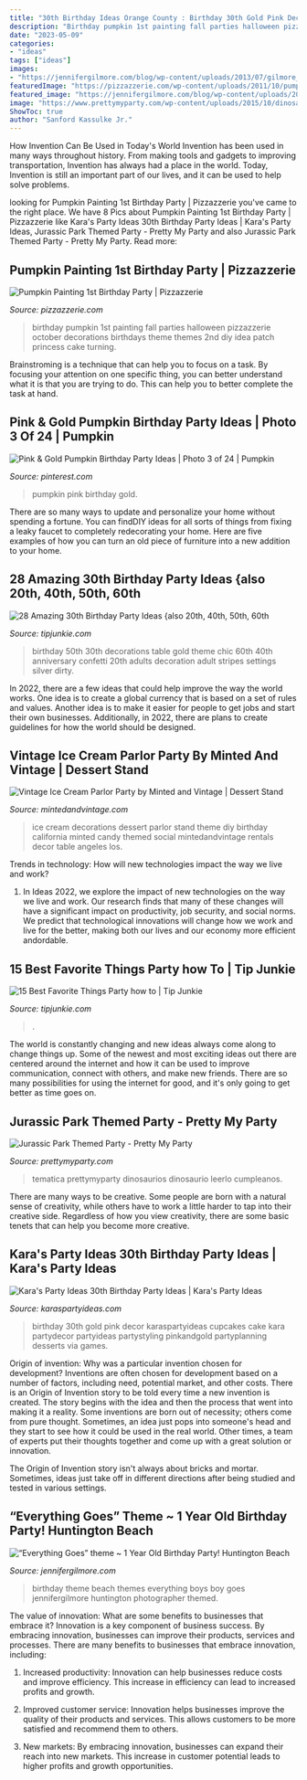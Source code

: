```yaml
---
title: "30th Birthday Ideas Orange County : Birthday 30th Gold Pink Decor Karaspartyideas Cupcakes Cake Kara Partydecor Partyideas Partystyling Pinkandgold Partyplanning Desserts Via Games"
description: "Birthday pumpkin 1st painting fall parties halloween pizzazzerie october decorations birthdays theme themes 2nd diy idea patch princess cake turning"
date: "2023-05-09"
categories:
- "ideas"
tags: ["ideas"]
images:
- "https://jennifergilmore.com/blog/wp-content/uploads/2013/07/gilmore_studios_2_year_old_birthday_party_photo_everything_goes_theme_1.jpg"
featuredImage: "https://pizzazzerie.com/wp-content/uploads/2011/10/pumpkin-painting-1st-birthday-party-picture-3-e1319227878180.jpg"
featured_image: "https://jennifergilmore.com/blog/wp-content/uploads/2013/07/gilmore_studios_2_year_old_birthday_party_photo_everything_goes_theme_1.jpg"
image: "https://www.prettymyparty.com/wp-content/uploads/2015/10/dinosaur-themed-birthday-party-ideas.jpg"
ShowToc: true
author: "Sanford Kassulke Jr."
---
```



How Invention Can Be Used in Today's World
Invention has been used in many ways throughout history. From making tools and gadgets to improving transportation, Invention has always had a place in the world. Today, Invention is still an important part of our lives, and it can be used to help solve problems.

	

		
looking for Pumpkin Painting 1st Birthday Party | Pizzazzerie you've came to the right place. We have 8 Pics about Pumpkin Painting 1st Birthday Party | Pizzazzerie like Kara&#039;s Party Ideas 30th Birthday Party Ideas | Kara&#039;s Party Ideas, Jurassic Park Themed Party - Pretty My Party and also Jurassic Park Themed Party - Pretty My Party. Read more:
		
    
## Pumpkin Painting 1st Birthday Party | Pizzazzerie

<img loading=lazy src="https://pizzazzerie.com/wp-content/uploads/2011/10/pumpkin-painting-1st-birthday-party-picture-3-e1319227878180.jpg" onerror="this.onerror=null;this.src='https://tse1.mm.bing.net/th?id=OIP.KIvfKNeniuDU2sEOcBzdZAHaHa&amp;pid=15.1';" alt="Pumpkin Painting 1st Birthday Party | Pizzazzerie">

_Source: pizzazzerie.com_

>birthday pumpkin 1st painting fall parties halloween pizzazzerie october decorations birthdays theme themes 2nd diy idea patch princess cake turning. 

	

Brainstroming is a technique that can help you to focus on a task. By focusing your attention on one specific thing, you can better understand what it is that you are trying to do. This can help you to better complete the task at hand.

    
## Pink &amp; Gold Pumpkin Birthday Party Ideas | Photo 3 Of 24 | Pumpkin

<img loading=lazy src="https://i.pinimg.com/736x/35/a7/97/35a7971c661b9a6ae167cf9da88e9021.jpg" onerror="this.onerror=null;this.src='https://tse2.mm.bing.net/th?id=OIP.gePAHyIKEGheNkTP2_JqTgHaJ3&amp;pid=15.1';" alt="Pink &amp; Gold Pumpkin Birthday Party Ideas | Photo 3 of 24 | Pumpkin">

_Source: pinterest.com_

>pumpkin pink birthday gold. 

	

There are so many ways to update and personalize your home without spending a fortune. You can findDIY ideas for all sorts of things from fixing a leaky faucet to completely redecorating your home. Here are five examples of how you can turn an old piece of furniture into a new addition to your home.

    
## 28 Amazing 30th Birthday Party Ideas {also 20th, 40th, 50th, 60th

<img loading=lazy src="https://cdn.tipjunkie.com/wp-content/uploads/2013/06/IMG_8885.jpg" onerror="this.onerror=null;this.src='https://tse4.mm.bing.net/th?id=OIP.a_gms9YfPTIgwMcsivHJUgHaE7&amp;pid=15.1';" alt="28 Amazing 30th Birthday Party Ideas {also 20th, 40th, 50th, 60th">

_Source: tipjunkie.com_

>birthday 50th 30th decorations table gold theme chic 60th 40th anniversary confetti 20th adults decoration adult stripes settings silver dirty. 

	

In 2022, there are a few ideas that could help improve the way the world works. One idea is to create a global currency that is based on a set of rules and values. Another idea is to make it easier for people to get jobs and start their own businesses. Additionally, in 2022, there are plans to create guidelines for how the world should be designed.

    
## Vintage Ice Cream Parlor Party By Minted And Vintage | Dessert Stand

<img loading=lazy src="http://www.mintedandvintage.com/wp-content/uploads/2015/07/Dessert-table-full.jpeg" onerror="this.onerror=null;this.src='https://tse2.mm.bing.net/th?id=OIP.C8yLMn-Z6awpUEg4RiK2LAHaKM&amp;pid=15.1';" alt="Vintage Ice Cream Parlor Party by Minted and Vintage | Dessert Stand">

_Source: mintedandvintage.com_

>ice cream decorations dessert parlor stand theme diy birthday california minted candy themed social mintedandvintage rentals decor table angeles los. 

	

Trends in technology: How will new technologies impact the way we live and work?
1. In Ideas 2022, we explore the impact of new technologies on the way we live and work. Our research finds that many of these changes will have a significant impact on productivity, job security, and social norms. We predict that technological innovations will change how we work and live for the better, making both our lives and our economy more efficient andordable.

    
## 15 Best Favorite Things Party how To | Tip Junkie

<img loading=lazy src="https://cdn.tipjunkie.com/wp-content/uploads/cache/fd/a1/fda15343d1aad6b6306bb4dbed8c2a39.jpg" onerror="this.onerror=null;this.src='https://tse2.mm.bing.net/th?id=OIP.Dm34phfD7zsh6FW3jgcv1gHaLH&amp;pid=15.1';" alt="15 Best Favorite Things Party how to | Tip Junkie">

_Source: tipjunkie.com_

>. 

	

The world is constantly changing and new ideas always come along to change things up. Some of the newest and most exciting ideas out there are centered around the internet and how it can be used to improve communication, connect with others, and make new friends. There are so many possibilities for using the internet for good, and it's only going to get better as time goes on.

    
## Jurassic Park Themed Party - Pretty My Party

<img loading=lazy src="https://www.prettymyparty.com/wp-content/uploads/2015/10/dinosaur-themed-birthday-party-ideas.jpg" onerror="this.onerror=null;this.src='https://tse2.mm.bing.net/th?id=OIP.voDC3Y37h-VaKXcdgn0DJwHaKl&amp;pid=15.1';" alt="Jurassic Park Themed Party - Pretty My Party">

_Source: prettymyparty.com_

>tematica prettymyparty dinosaurios dinosaurio leerlo cumpleanos. 

	

There are many ways to be creative. Some people are born with a natural sense of creativity, while others have to work a little harder to tap into their creative side. Regardless of how you view creativity, there are some basic tenets that can help you become more creative.

    
## Kara&#039;s Party Ideas 30th Birthday Party Ideas | Kara&#039;s Party Ideas

<img loading=lazy src="http://karaspartyideas.com/wp-content/uploads/2014/05/thirtyy.jpg" onerror="this.onerror=null;this.src='https://tse2.mm.bing.net/th?id=OIP.9MU08gyGz3ATkFWL98JmBAHaII&amp;pid=15.1';" alt="Kara&#039;s Party Ideas 30th Birthday Party Ideas | Kara&#039;s Party Ideas">

_Source: karaspartyideas.com_

>birthday 30th gold pink decor karaspartyideas cupcakes cake kara partydecor partyideas partystyling pinkandgold partyplanning desserts via games. 

	

Origin of invention: Why was a particular invention chosen for development?
Inventions are often chosen for development based on a number of factors, including need, potential market, and other costs. There is an Origin of Invention story to be told every time a new invention is created. The story begins with the idea and then the process that went into making it a reality. 
Some inventions are born out of necessity; others come from pure thought. Sometimes, an idea just pops into someone's head and they start to see how it could be used in the real world. Other times, a team of experts put their thoughts together and come up with a great solution or innovation. 

The Origin of Invention story isn't always about bricks and mortar. Sometimes, ideas just take off in different directions after being studied and tested in various settings.

    
## “Everything Goes” Theme ~ 1 Year Old Birthday Party! Huntington Beach

<img loading=lazy src="https://jennifergilmore.com/blog/wp-content/uploads/2013/07/gilmore_studios_2_year_old_birthday_party_photo_everything_goes_theme_1.jpg" onerror="this.onerror=null;this.src='https://tse3.mm.bing.net/th?id=OIP.cQuHgWHghilV5vnZ1Ly5ewHaJQ&amp;pid=15.1';" alt="“Everything Goes” theme ~ 1 Year Old Birthday Party! Huntington Beach">

_Source: jennifergilmore.com_

>birthday theme beach themes everything boys boy goes jennifergilmore huntington photographer themed. 

	

The value of innovation: What are some benefits to businesses that embrace it?
Innovation is a key component of business success. By embracing innovation, businesses can improve their products, services and processes. There are many benefits to businesses that embrace innovation, including: 
1. Increased productivity: Innovation can help businesses reduce costs and improve efficiency. This increase in efficiency can lead to increased profits and growth.

2. Improved customer service: Innovation helps businesses improve the quality of their products and services. This allows customers to be more satisfied and recommend them to others.

3. New markets: By embracing innovation, businesses can expand their reach into new markets. This increase in customer potential leads to higher profits and growth opportunities.

